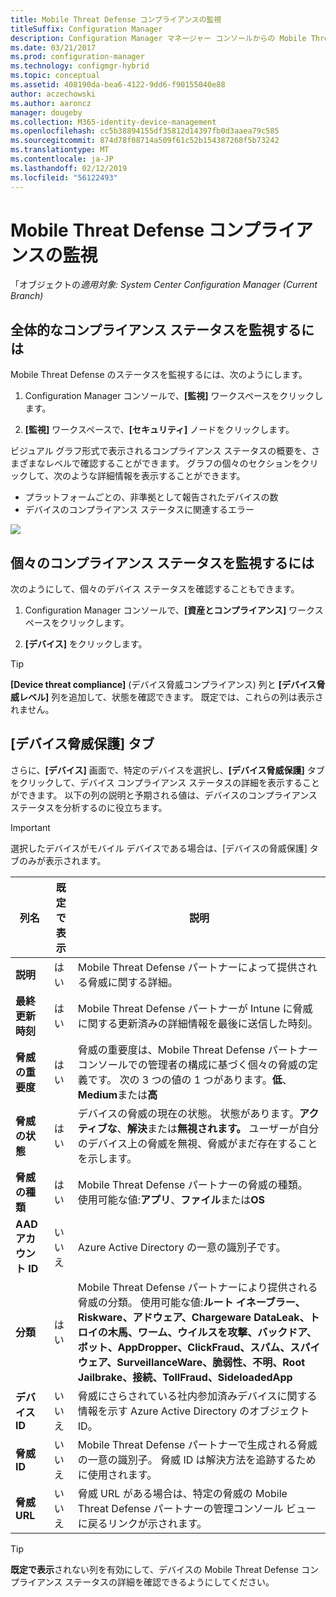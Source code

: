 ```yaml
---
title: Mobile Threat Defense コンプライアンスの監視
titleSuffix: Configuration Manager
description: Configuration Manager マネージャー コンソールからの Mobile Threat Defense パートナー コンプライアンス ステータスの監視
ms.date: 03/21/2017
ms.prod: configuration-manager
ms.technology: configmgr-hybrid
ms.topic: conceptual
ms.assetid: 408190da-bea6-4122-9dd6-f90155040e88
author: aczechowski
ms.author: aaroncz
manager: dougeby
ms.collection: M365-identity-device-management
ms.openlocfilehash: cc5b38894155df35812d14397fb0d3aaea79c585
ms.sourcegitcommit: 874d78f08714a509f61c52b154387268f5b73242
ms.translationtype: MT
ms.contentlocale: ja-JP
ms.lasthandoff: 02/12/2019
ms.locfileid: "56122493"
---
```

# <a name="monitor-mobile-threat-defense-compliance"></a>**Mobile Threat Defense コンプライアンスの監視**

「オブジェクトの*適用対象: System Center Configuration Manager (Current Branch)*

## <a name="to-monitor-the-overall-compliance-status"></a>全体的なコンプライアンス ステータスを監視するには

Mobile Threat Defense のステータスを監視するには、次のようにします。

1.  Configuration Manager コンソールで、**[監視]** ワークスペースをクリックします。

2.  **[監視]** ワークスペースで、**[セキュリティ]** ノードをクリックします。

ビジュアル グラフ形式で表示されるコンプライアンス ステータスの概要を、さまざまなレベルで確認することができます。 グラフの個々のセクションをクリックして、次のような詳細情報を表示することができます。 

- プラットフォームごとの、非準拠として報告されたデバイスの数
- デバイスのコンプライアンス ステータスに関連するエラー

![](http://i.imgur.com/bmPsiWk.png)

## <a name="to-monitor-the-individual-compliance-status"></a>個々のコンプライアンス ステータスを監視するには

次のようにして、個々のデバイス ステータスを確認することもできます。

1.  Configuration Manager コンソールで、**[資産とコンプライアンス]** ワークスペースをクリックします。

2.  **[デバイス]** をクリックします。

> [!TIP] 
> **[Device threat compliance]** (デバイス脅威コンプライアンス) 列と **[デバイス脅威レベル]** 列を追加して、状態を確認できます。 既定では、これらの列は表示されません。

## <a name="device-threat-protection-tab"></a>[デバイス脅威保護] タブ

さらに、**[デバイス]** 画面で、特定のデバイスを選択し、**[デバイス脅威保護]** タブをクリックして、デバイス コンプライアンス ステータスの詳細を表示することができます。 以下の列の説明と予期される値は、デバイスのコンプライアンス ステータスを分析するのに役立ちます。

> [!IMPORTANT] 
> 選択したデバイスがモバイル デバイスである場合は、[デバイスの脅威保護] タブのみが表示されます。

|列名|既定で表示|説明| 
|-|-|-|
|**説明**| はい | Mobile Threat Defense パートナーによって提供される脅威に関する詳細。 |
|**最終更新時刻**| はい | Mobile Threat Defense パートナーが Intune に脅威に関する更新済みの詳細情報を最後に送信した時刻。 |
|**脅威の重要度**| はい | 脅威の重要度は、Mobile Threat Defense パートナー コンソールでの管理者の構成に基づく個々の脅威の定義です。 次の 3 つの値の 1 つがあります。**低**、 **Medium**または**高** |
|**脅威の状態**| はい | デバイスの脅威の現在の状態。 状態があります。**アクティブな**、**解決**または**無視されます。** ユーザーが自分のデバイス上の脅威を無視、脅威がまだ存在することを示します。 |
|**脅威の種類**| はい | Mobile Threat Defense パートナーの脅威の種類。 使用可能な値:**アプリ**、**ファイル**または**OS** |
|**AAD アカウント ID**| いいえ | Azure Active Directory の一意の識別子です。 |
|**分類**| はい | Mobile Threat Defense パートナーにより提供される脅威の分類。 使用可能な値:**ルート イネーブラー、Riskware、アドウェア、Chargeware DataLeak、トロイの木馬、ワーム、ウイルスを攻撃、バックドア、ボット、AppDropper、ClickFraud、スパム、スパイウェア、SurveillanceWare、脆弱性、不明、Root Jailbrake、接続、TollFraud、SideloadedApp** |
|**デバイス ID**| いいえ | 脅威にさらされている社内参加済みデバイスに関する情報を示す Azure Active Directory のオブジェクト ID。 |
|**脅威 ID**| いいえ | Mobile Threat Defense パートナーで生成される脅威の一意の識別子。 脅威 ID は解決方法を追跡するために使用されます。 |
|**脅威 URL**| いいえ | 脅威 URL がある場合は、特定の脅威の Mobile Threat Defense パートナーの管理コンソール ビューに戻るリンクが示されます。 |

> [!TIP] 
> **既定で表示**されない列を有効にして、デバイスの Mobile Threat Defense コンプライアンス ステータスの詳細を確認できるようにしてください。
